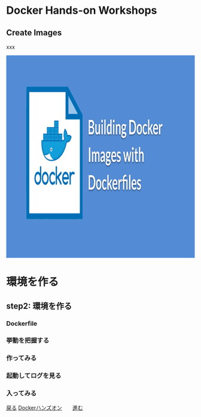# Docker Hands-on Workshops
## Create Images

xxx

<a><img src="images/dockerfile.png" width="960" height="540"></a>

# 環境を作る
## step2: 環境を作る
### Dockerfile
### 挙動を把握する
### 作ってみる
### 起動してログを見る
### 入ってみる

[戻る](/docker/002-UseImage/) [Dockerハンズオン](..)　　[進む](/docker/004-KnowVolatility/) 